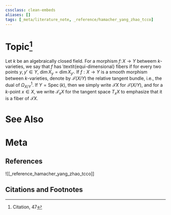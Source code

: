 ```yaml
---
cssclass: clean-embeds
aliases: []
tags: [_meta/literature_note, _reference/hamacher_yang_zhao_tcco]
---
```

# Topic[^1]









Let $k$ be an algebraically closed field. For a morphism $f \colon X \to Y$ betweem $k$-varieties, we say that $f$ has \textit{equi-dimensional} fibers if for every two points $y, y' \in Y$, $\dim X_y = \dim X_{y'}$. If $f : X \to Y$ is a smooth morphism between $k$-varieties, denote by $\mathcal{T}(X/Y)$ the relative tangent bundle, i.e., the dual of $\Omega^1_{X/Y}$. If $Y = \mathrm{Spec\,}(k)$, then we simply write $\mathcal{T} X$ for $\mathcal{T}(X/Y)$, and for a $k$-point $x \in X$, we write $\mathcal{T}_x X$ for the tangent space $T_x X$ to emphasize that it is a fiber of $\mathcal{T} X$. 



# See Also

# Meta
## References
![[_reference_hamacher_yang_zhao_tcco]]


## Citations and Footnotes
[^1]: Citation, 47